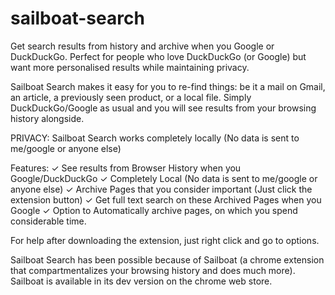 # sailboat-search
Get search results from history and archive when you Google or DuckDuckGo.
Perfect for people who love DuckDuckGo (or Google) but want more personalised results while maintaining privacy.

Sailboat Search makes it easy for you to re-find things: be it a mail on Gmail, an article, a previously seen product, or a local file. Simply DuckDuckGo/Google as usual and you will see results from your browsing history alongside. 

PRIVACY: Sailboat Search works completely locally (No data is sent to me/google or anyone else) 

Features:
✓ See results from Browser History when you Google/DuckDuckGo
✓ Completely Local (No data is sent to me/google or anyone else)
✓ Archive Pages that you consider important (Just click the extension button)
✓ Get full text search on these Archived Pages when you Google
✓ Option to Automatically archive pages, on which you spend considerable time.

For help after downloading the extension, just right click and go to options.

Sailboat Search has been possible because of Sailboat (a chrome extension that compartmentalizes your browsing history and does much more). Sailboat is available in its dev version on the chrome web store. 
